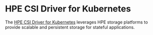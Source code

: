 # HPE CSI Driver for Kubernetes

The [HPE CSI Driver for Kubernetes](https://github.com/hpe-storage/csi-driver) leverages HPE storage platforms to provide scalable and persistent storage for stateful applications.
